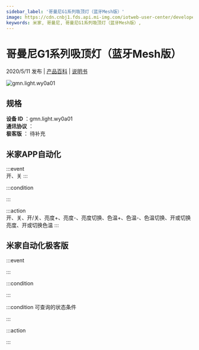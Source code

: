 ```yaml
---
sidebar_label: '哥曼尼G1系列吸顶灯（蓝牙Mesh版）'
image: https://cdn.cnbj1.fds.api.mi-img.com/iotweb-user-center/developer_1679047725364Ol2toQOd.png?GalaxyAccessKeyId=AKVGLQWBOVIRQ3XLEW&Expires=9223372036854775807&Signature=ccqiCU0PpJEgU7/uyd95wxhiIRE=
keywords: 米家, 哥曼尼, 哥曼尼G1系列吸顶灯（蓝牙Mesh版）, 
---
```

# 哥曼尼G1系列吸顶灯（蓝牙Mesh版）

2020/5/11 发布 | [产品百科](https://home.mi.com/webapp/content/baike/product/index.html?model=gmn.light.wy0a01/) | [说明书](https://home.mi.com/views/introduction.html?model=gmn.light.wy0a01&region=cn)

![gmn.light.wy0a01](https://cdn.cnbj1.fds.api.mi-img.com/iotweb-user-center/developer_1679047725364Ol2toQOd.png?GalaxyAccessKeyId=AKVGLQWBOVIRQ3XLEW&Expires=9223372036854775807&Signature=ccqiCU0PpJEgU7/uyd95wxhiIRE=)

## 规格  
> 
**设备 ID** ：gmn.light.wy0a01  
**通讯协议** ：  
**极客版**  ： 待补充 


## 米家APP自动化  

:::event  
开、关
:::

:::condition  

:::

:::action   
开、关、开/关、亮度+、亮度-、亮度切换、色温+、色温-、色温切换、开或切换亮度、开或切换色温
:::

## 米家自动化极客版  

:::event  

:::

:::condition  

:::

:::condition 可查询的状态条件  

:::

:::action  

:::

        
